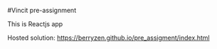 #Vincit pre-assignment

This is Reactjs app 

Hosted solution: https://berryzen.github.io/pre_assigment/index.html